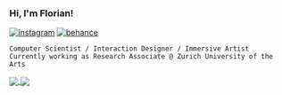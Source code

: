 ### Hi, I'm Florian!

[![instagram](https://img.shields.io/badge/Instagram-E4405F?style=for-the-badge&logo=instagram&logoColor=white)](https://www.instagram.com/bilderbroox/)
[![behance](https://img.shields.io/badge/Behance-053eff?style=for-the-badge&logo=behance&logoColor=white)](https://www.behance.net/cansik)

```
Computer Scientist / Interaction Designer / Immersive Artist
Currently working as Research Associate @ Zurich University of the Arts
```

<a href="#">
  <img align="center" src="https://github-readme-stats.vercel.app/api?username=cansik&show_icons=true&hide_title=true&hide_border=true">
</a>
<a href="#">
  <img align="center" src="https://github-readme-stats.vercel.app/api/top-langs/?username=cansik&langs_count=8&hide=javascript,html,css&theme=graywhite&layout=compact&custom_title=Languages&card_width=260">
</a>
